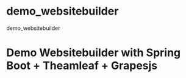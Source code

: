# demo_websitebuilder
demo_websitebuilder


Demo Websitebuilder with Spring Boot + Theamleaf + Grapesjs
============================================================